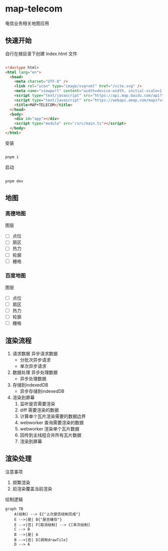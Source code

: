# map-telecom

电信业务相关地图应用

## 快速开始

自行在根目录下创建 index.html 文件

```html

<!doctype html>
<html lang="en">
  <head>
    <meta charset="UTF-8" />
    <link rel="icon" type="image/svg+xml" href="/vite.svg" />
    <meta name="viewport" content="width=device-width, initial-scale=1.0" />
    <script type="text/javascript" src="https://api.map.baidu.com/api?type=webgl&v=1.0&ak="></script>
    <script type="text/javascript" src="https://webapi.amap.com/maps?v=2.0&key="></script>
    <title>MAP+TELECOM</title>
  </head>
  <body>
    <div id="app"></div>
    <script type="module" src="/src/main.ts"></script>
  </body>
</html>

```

安装

```sh

pnpm i

```

启动

```sh

pnpm dev

```

## 地图

### 高德地图

图层

- [ ] 点位
- [ ] 扇区
- [ ] 热力
- [ ] 轮廓
- [ ] 栅格

### 百度地图

图层

- [ ] 点位
- [ ] 扇区
- [ ] 热力
- [ ] 轮廓
- [ ] 栅格

## 渲染流程

1. 请求数据 异步请求数据
   - 分批次异步请求
   - 单次异步请求
2. 数据处理 异步处理数据
   - 异步处理数据
3. 存储到indexedDB
   - 异步存储到indexedDB
4. 渲染到屏幕
   1. 监听是否需要渲染
   2. diff 需要渲染的数据
   3. 计算单个瓦片渲染需要的数据边界
   4. webworker 查询需要渲染的数据
   5. webworker 渲染单个瓦片数据
   6. 回传到主线程合并所有瓦片数据
   7. 渲染到屏幕

## 渲染处理

注意事项

1. 频繁渲染
2. 前渲染覆盖当前渲染

绘制逻辑

```mermaid
graph TB
    A(绘制) --> E{"上次是否绘制完成"}
    E -->|是| B{"是否缓存"}
    E -->|否| F[取消绘制] --> C[本次绘制]
    C --> B
    B -->|是| A
    B -->|否| D[调用drawTile]
    D --> A
```
